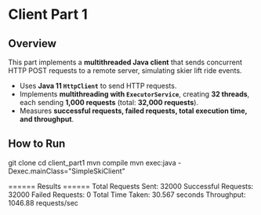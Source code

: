 # Client Part 1

## Overview
This part implements a **multithreaded Java client** that sends concurrent HTTP POST requests to a remote server, simulating skier lift ride events.
- Uses **Java 11 `HttpClient`** to send HTTP requests.
- Implements **multithreading with `ExecutorService`**, creating **32 threads**, each sending **1,000 requests** (total: **32,000 requests**).
- Measures **successful requests, failed requests, total execution time, and throughput**.

## How to Run
git clone 
cd client_part1
mvn compile
mvn exec:java -Dexec.mainClass="SimpleSkiClient"

====== Results ======
Total Requests Sent: 32000
Successful Requests: 32000
Failed Requests: 0
Total Time Taken: 30.567 seconds
Throughput: 1046.88 requests/sec

